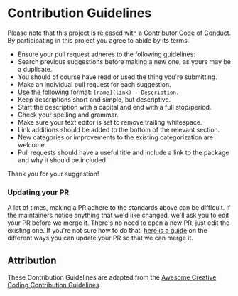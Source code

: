# Contribution Guidelines

Please note that this project is released with a [Contributor Code of Conduct](code-of-conduct.md).
By participating in this project you agree to abide by its terms.

- Ensure your pull request adheres to the following guidelines:
- Search previous suggestions before making a new one, as yours may be a duplicate.
- You should of course have read or used the thing you're submitting.
- Make an individual pull request for each suggestion.
- Use the following format: `[name](link) - Description.`
- Keep descriptions short and simple, but descriptive.
- Start the description with a capital and end with a full stop/period.
- Check your spelling and grammar.
- Make sure your text editor is set to remove trailing whitespace.
- Link additions should be added to the bottom of the relevant section.
- New categories or improvements to the existing categorization are welcome.
- Pull requests should have a useful title and include a link to the package and why it should be included.

Thank you for your suggestion!

### Updating your PR

A lot of times, making a PR adhere to the standards above can be difficult.
If the maintainers notice anything that we'd like changed, we'll ask you to edit
your PR before we merge it. There's no need to open a new PR,
just edit the existing one. If you're not sure how to do that,
[here is a guide](https://github.com/RichardLitt/docs/blob/master/amending-a-commit-guide.md)
on the different ways you can update your PR so that we can merge it.

## Attribution

These Contribution Guidelines are adapted from the [Awesome Creative Coding Contribution Guidelines](https://raw.githubusercontent.com/terkelg/awesome-creative-coding/master/contributing.md).
